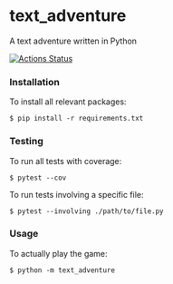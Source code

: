 # text_adventure
A text adventure written in Python

[![Actions Status](https://github.com/peritract/text_adventure/workflows/Python_package/badge.svg)](https://github.com/peritract/text_adventure/actions)

### Installation

To install all relevant packages:

`$ pip install -r requirements.txt`

### Testing

To run all tests with coverage:

`$ pytest --cov`

To run tests involving a specific file:

`$ pytest --involving ./path/to/file.py`

### Usage

To actually play the game:

`$ python -m text_adventure`
